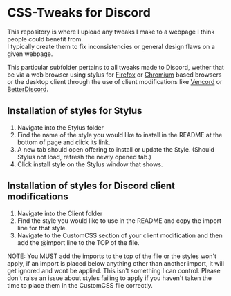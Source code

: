 # CSS-Tweaks for Discord
This repository is where I upload any tweaks I make to a webpage I think people could benefit from.  
I typically create them to fix inconsistencies or general design flaws on a given webpage.

This particular subfolder pertains to all tweaks made to Discord, wether that be via a web browser using stylus for [Firefox](https://addons.mozilla.org/en-US/firefox/addon/styl-us/) or [Chromium](https://chrome.google.com/webstore/detail/stylus/clngdbkpkpeebahjckkjfobafhncgmne) based browsers or the desktop client through the use of client modifications like [Vencord](https://vencord.dev) or [BetterDiscord](https://betterdiscord.app).

## Installation of styles for Stylus
1. Navigate into the Stylus folder
2. Find the name of the style you would like to install in the README at the bottom of page and click its link.
3. A new tab should open offering to install or update the Style. (Should Stylus not load, refresh the newly opened tab.)
4. Click install style on the Stylus window that shows.

## Installation of styles for Discord client modifications
1. Navigate into the Client folder
2. Find the style you would like to use in the README and copy the import line for that style.
3. Navigate to the CustomCSS section of your client modification and then add the @import line to the TOP of the file.

NOTE: You MUST add the imports to the top of the file or the styles won't apply, if an import is placed below anything other than another import, it will get ignored and wont be applied. This isn't something I can control. Please don't raise an issue about styles failing to apply if you haven't taken the time to place them in the CustomCSS file correctly.